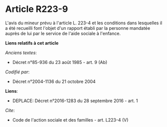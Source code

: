# Article R223-9

L'avis du mineur prévu à l'article L. 223-4 et les conditions dans lesquelles il a été recueilli font l'objet d'un rapport
établi par la personne mandatée auprès de lui par le service de l'aide sociale à l'enfance.

**Liens relatifs à cet article**

_Anciens textes_:

  - Décret n°85-936 du 23 août 1985 - art. 9 (Ab)

_Codifié par_:

  - Décret n°2004-1136 du 21 octobre 2004

**Liens**:

  - DEPLACE: Décret n°2016-1283 du 28 septembre 2016 - art. 1

_Cite_:

  - Code de l'action sociale et des familles - art. L223-4 (V)
